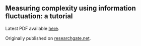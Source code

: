 ## Measuring complexity using information fluctuation: a tutorial

Latest PDF available [here](https://github.com/information-fluctuation-complexity/documents/blob/main/Measuring%20complexity%20using%20information%20fluctuation%20-%20a%20tutorial.2024.11.27.pdf).

Originally published on [researchgate.net](https://www.researchgate.net/publication/340284677_Measuring_complexity_using_information_fluctuation_a_tutorial).

